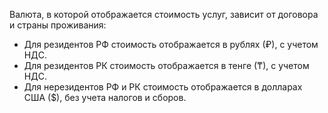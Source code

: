 
Валюта, в которой отображается стоимость услуг, зависит от договора и страны проживания:
* Для резидентов РФ стоимость отображается в рублях (₽), с учетом НДС.
* Для резидентов РК стоимость отображается в тенге (₸), с учетом НДС.
* Для нерезидентов РФ и РК стоимость отображается в долларах США ($), без учета налогов и сборов.

